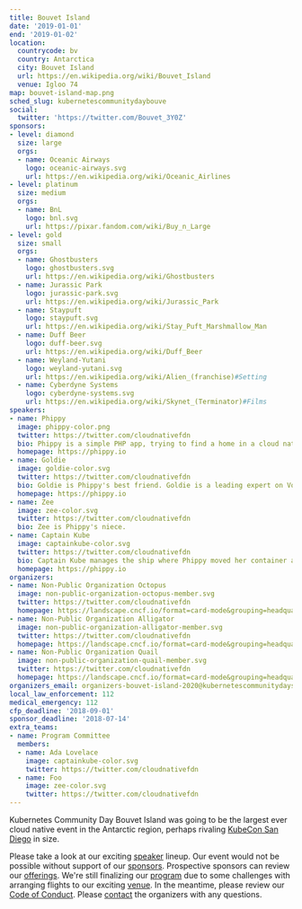 ```yaml
---
title: Bouvet Island
date: '2019-01-01'
end: '2019-01-02'
location:
  countrycode: bv
  country: Antarctica
  city: Bouvet Island
  url: https://en.wikipedia.org/wiki/Bouvet_Island
  venue: Igloo 74
map: bouvet-island-map.png
sched_slug: kubernetescommunitydaybouve
social:
  twitter: 'https://twitter.com/Bouvet_3Y0Z'
sponsors:
- level: diamond
  size: large
  orgs:
  - name: Oceanic Airways
    logo: oceanic-airways.svg
    url: https://en.wikipedia.org/wiki/Oceanic_Airlines
- level: platinum
  size: medium
  orgs:
  - name: BnL
    logo: bnl.svg
    url: https://pixar.fandom.com/wiki/Buy_n_Large
- level: gold
  size: small
  orgs:
  - name: Ghostbusters
    logo: ghostbusters.svg
    url: https://en.wikipedia.org/wiki/Ghostbusters
  - name: Jurassic Park
    logo: jurassic-park.svg
    url: https://en.wikipedia.org/wiki/Jurassic_Park
  - name: Staypuft
    logo: staypuft.svg
    url: https://en.wikipedia.org/wiki/Stay_Puft_Marshmallow_Man
  - name: Duff Beer
    logo: duff-beer.svg
    url: https://en.wikipedia.org/wiki/Duff_Beer
  - name: Weyland-Yutani
    logo: weyland-yutani.svg
    url: https://en.wikipedia.org/wiki/Alien_(franchise)#Setting
  - name: Cyberdyne Systems
    logo: cyberdyne-systems.svg
    url: https://en.wikipedia.org/wiki/Skynet_(Terminator)#Films
speakers:
- name: Phippy
  image: phippy-color.png
  twitter: https://twitter.com/cloudnativefdn
  bio: Phippy is a simple PHP app, trying to find a home in a cloud native world.
  homepage: https://phippy.io
- name: Goldie
  image: goldie-color.svg
  twitter: https://twitter.com/cloudnativefdn
  bio: Goldie is Phippy's best friend. Goldie is a leading expert on Volumes, which represent a location where containers can access and store information.
  homepage: https://phippy.io
- name: Zee
  image: zee-color.svg
  twitter: https://twitter.com/cloudnativefdn
  bio: Zee is Phippy's niece.
- name: Captain Kube
  image: captainkube-color.svg
  twitter: https://twitter.com/cloudnativefdn
  bio: Captain Kube manages the ship where Phippy moved her container and is an expert on the Kubernetes project.
  homepage: https://phippy.io
organizers:
- name: Non-Public Organization Octopus
  image: non-public-organization-octopus-member.svg
  twitter: https://twitter.com/cloudnativefdn
  homepage: https://landscape.cncf.io/format=card-mode&grouping=headquarters&headquarters=bouvet-island-antarctica
- name: Non-Public Organization Alligator
  image: non-public-organization-alligator-member.svg
  twitter: https://twitter.com/cloudnativefdn
  homepage: https://landscape.cncf.io/format=card-mode&grouping=headquarters&headquarters=bouvet-island-antarctica
- name: Non-Public Organization Quail
  image: non-public-organization-quail-member.svg
  twitter: https://twitter.com/cloudnativefdn
  homepage: https://landscape.cncf.io/format=card-mode&grouping=headquarters&headquarters=bouvet-island-antarctica
organizers_email: organizers-bouvet-island-2020@kubernetescommunitydays.org
local_law_enforcement: 112
medical_emergency: 112
cfp_deadline: '2018-09-01'
sponsor_deadline: '2018-07-14'
extra_teams:
- name: Program Committee
  members:
  - name: Ada Lovelace
    image: captainkube-color.svg
    twitter: https://twitter.com/cloudnativefdn
  - name: Foo
    image: zee-color.svg
    twitter: https://twitter.com/cloudnativefdn
---
```


Kubernetes Community Day Bouvet Island was going to be the largest ever cloud native event in the Antarctic region, perhaps rivaling [KubeCon San Diego](https://events19.linuxfoundation.org/events/kubecon-cloudnativecon-north-america-2019/) in size.

Please take a look at our exciting [speaker](speakers) lineup. Our event would not be possible without support of our [sponsors](sponsor). Prospective sponsors can review our [offerings](sponsor-form). We're still finalizing our [program](program) due to some challenges with arranging flights to our exciting [venue](venue). In the meantime, please review our [Code of Conduct](/code-of-conduct). Please [contact](contact) the organizers with any questions.
